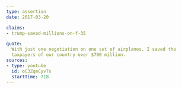 ```yaml
---
type: assertion
date: 2017-03-20

claims:
- trump-saved-millions-on-f-35

quote:
  With just one negotiation on one set of airplanes, I saved the
  taxpayers of our country over $700 million.
sources:
- type: youtube
  id: oC3ZqeCyvTs
  startTime: 718
---
```


